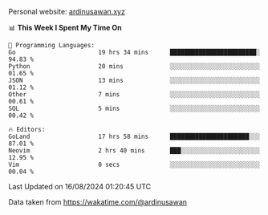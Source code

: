 Personal website: [ardinusawan.xyz](https://ardinusawan.xyz)

<!--START_SECTION:waka-->
📊 **This Week I Spent My Time On** 

```text
💬 Programming Languages: 
Go                       19 hrs 34 mins      ████████████████████████░   94.83 % 
Python                   20 mins             ░░░░░░░░░░░░░░░░░░░░░░░░░   01.65 % 
JSON                     13 mins             ░░░░░░░░░░░░░░░░░░░░░░░░░   01.12 % 
Other                    7 mins              ░░░░░░░░░░░░░░░░░░░░░░░░░   00.61 % 
SQL                      5 mins              ░░░░░░░░░░░░░░░░░░░░░░░░░   00.42 % 

🔥 Editors: 
GoLand                   17 hrs 58 mins      ██████████████████████░░░   87.01 % 
Neovim                   2 hrs 40 mins       ███░░░░░░░░░░░░░░░░░░░░░░   12.95 % 
Vim                      0 secs              ░░░░░░░░░░░░░░░░░░░░░░░░░   00.04 % 
```


 Last Updated on 16/08/2024 01:20:45 UTC
<!--END_SECTION:waka-->
Data taken from https://wakatime.com/@ardinusawan
